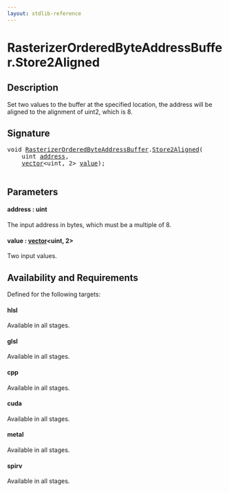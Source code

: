 ```yaml
---
layout: stdlib-reference
---
```


# RasterizerOrderedByteAddressBuffer\.Store2Aligned

## Description

Set two values to the buffer at the specified location, the address will be aligned
to the alignment of  <span class='code'>uint2</span>, which is 8.



## Signature 

<pre>
<span class="code_keyword">void</span> <a href="index.md" class="code_type">RasterizerOrderedByteAddressBuffer</a>.<a href="store2aligned-06.md">Store2Aligned</a>(
    <span class="code_keyword">uint</span> <a href="store2aligned-06.md#decl-address" class="code_param">address</a>,
    <a href="../vector/index.md" class="code_type">vector</a>&lt;<span class="code_keyword">uint</span>, 2&gt; <a href="store2aligned-06.md#decl-value" class="code_param">value</a>);

</pre>

## Parameters

####  <a id="decl-address"></a>address  : uint
The input address in bytes, which must be a multiple of 8.

####  <a id="decl-value"></a>value  : [vector](../vector/index.md)\<uint, 2\>
Two input values.


## Availability and Requirements

Defined for the following targets:

#### hlsl
Available in all stages.

#### glsl
Available in all stages.

#### cpp
Available in all stages.

#### cuda
Available in all stages.

#### metal
Available in all stages.

#### spirv
Available in all stages.




<script>
// Fix .md links to .html when on ReadTheDocs
if (window.location.hostname.includes('readthedocs') || 
    window.location.hostname.includes('rtfd.io')) {
  document.addEventListener('DOMContentLoaded', function() {
    const links = document.querySelectorAll('a');
    links.forEach(link => {
      const href = link.getAttribute('href');
      if (href && href.includes('.md')) {
        // This regex will handle .md links with or without fragment identifiers or query parameters
        link.href = link.href.replace(/(.+)\.md(#[^?]*)?(\?.*)?$/, '$1.html$2$3');
      }
    });
  });
}
</script>
